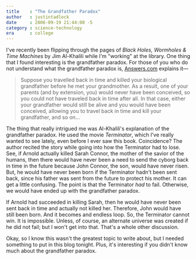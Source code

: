 ```yaml
---
title    : "The Grandfather Paradox"
author   : justintadlock
date     : 2006-09-19 21:44:00 -5
category : science-technology
era      : college
---
```


I've recently been flipping through the pages of  <i> Black Holes, Wormholes &amp; Time Machines</i>
by Jim Al-Khalili while I'm "working" at the library.  One thing that I found interesting is the grandfather paradox.  For those of you who do not understand what the grandfather paradox is, <a href="http://www.answers.com/grandfather%20paradox" title="Answers.com's Definition" rel="external"> Answers.com</a> explains it&mdash;

<blockquote>
Suppose you travelled back in time and killed your biological grandfather before he met your grandmother. As a result, one of your parents (and by extension, you) would never have been conceived, so you could not have traveled back in time after all. In that case, either your grandfather would still be alive and you would have been conceived, allowing you to travel back in time and kill your grandfather, and so on...
</blockquote>

The thing that really intrigued me was Al-Khalili's explanation of the grandfather paradox.  He used the movie <i> Terminator</i>, which I've really wanted to see lately, even before I ever saw this book.  Coincidence?  The author recited the story while going into how the Terminator had to lose.  See, if Arnold actually killed Sarah Connor, the mother of the savior of the humans, then there would have never been a need to send the cyborg back in time in the future because John Connor, the son, would have never risen.  But, he would have never been born if the Terminator hadn't been sent back, since his father was sent from the future to protect his mother.  It can get a little confusing.  The point is that the Terminator <i> had</i> to fail.  Otherwise, we would have ended up with the grandfather paradox.

If Arnold had succeeded in killing Sarah, then he would have never been sent back in time and actually not killed her.  Therefore, John would have still been born.  And it becomes and endless loop.  So, the Terminator cannot win.  It is impossible.  Unless, of course, an alternate universe was created if he did not fail; but I won't get into that.  That's a whole other discussion.

Okay, so I know this wasn't the greatest topic to write about, but I needed something to put in this blog tonight.  Plus, it's interesting if you didn't know much about the grandfather paradox.
